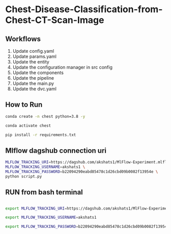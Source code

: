 # Chest-Disease-Classification-from-Chest-CT-Scan-Image

## Workflows
1. Update config.yaml
2. Update params.yaml
3. Update the entity
4. Update the configuration manager in src config
5. Update the components
6. Update the pipeline
7. Update the main.py
8. Update the dvc.yaml

## How to Run
```bash
conda create -n chest python=3.8 -y
```
```bash
conda activate chest
```
```bash
pip install -r requirements.txt
```
## Mlflow dagshub connection uri
```bash
MLFLOW_TRACKING_URI=https://dagshub.com/akshats1/MlFlow-Experiment.mlflow \
MLFLOW_TRACKING_USERNAME=akshats1 \
MLFLOW_TRACKING_PASSWORD=b22094290eabd85478c1d26cbd09b0082f13954e \
python script.py
```
## RUN from bash terminal
```bash

export MLFLOW_TRACKING_URI=https://dagshub.com/akshats1/MlFlow-Experiment.mlflow

export MLFLOW_TRACKING_USERNAME=akshats1

export MLFLOW_TRACKING_PASSWORD=b22094290eabd85478c1d26cbd09b0082f13954e
```
